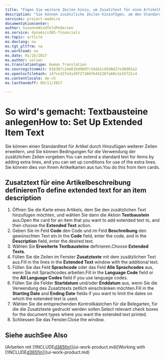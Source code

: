 ```yaml
---
title: "Fügen Sie weitere Zeilen hinzu, um Zusatztext für eine Artikelbeschreibung zu definieren| Microsoft Docs"
description: "Sie können zusätzliche Zeilen hinzufügen, um den Standardtext zu erweitern, der einen Artikel enthält."
services: project-madeira
documentationcenter: 
author: SusanneWindfeldPedersen
ms.service: dynamics365-financials
ms.topic: article
ms.devlang: na
ms.tgt_pltfrm: na
ms.workload: na
ms.date: 01/16/2017
ms.author: solsen
ms.translationtype: Human Translation
ms.sourcegitcommit: 81636fc2e661bd9b07c54da1cd5d0d27e30d01a2
ms.openlocfilehash: 147ce327e3a30f27166fb44226fa60c1e15721c4
ms.contentlocale: de-ch
ms.lasthandoff: 09/11/2017

---
```

# <a name="how-to-set-up-extended-item-text"></a><span data-ttu-id="4d377-103">So wird's gemacht: Textbausteine anlegen</span><span class="sxs-lookup"><span data-stu-id="4d377-103">How to: Set Up Extended Item Text</span></span>
<span data-ttu-id="4d377-104">Sie können einen Standardtext für Artikel durch Hinzufügen weiterer Zeilen erweitern, und Sie können Bedingungen für die Verwendung der zusätzlichen Zeilen vorgeben.</span><span class="sxs-lookup"><span data-stu-id="4d377-104">You can extend a standard text for items by adding extra lines, and you can set up conditions for use of the extra lines.</span></span> <span data-ttu-id="4d377-105">Sie können dies von Ihrem Artikelkarten aus tun.</span><span class="sxs-lookup"><span data-stu-id="4d377-105">You do this from item cards.</span></span>

## <a name="to-define-extended-text-for-an-item-description"></a><span data-ttu-id="4d377-106">Zusatztext für eine Artikelbeschreibung definieren</span><span class="sxs-lookup"><span data-stu-id="4d377-106">To define extended text for an item description</span></span>
1. <span data-ttu-id="4d377-107">Öffnen Sie die Karte eines Artikels, dem Sie den zusätzlichen Text hinzufügen möchten, und wählen Sie dann die Aktion **Textbaustein** aus.</span><span class="sxs-lookup"><span data-stu-id="4d377-107">Open the card for an item that you want to add extended text to, and then choose the **Extended Text** action.</span></span>
2. <span data-ttu-id="4d377-108">Geben Sie im Feld **Code** den Code und im Feld **Beschreibung** den gewünschten Text ein.</span><span class="sxs-lookup"><span data-stu-id="4d377-108">In the **Code** field, enter the code, and in the **Description** field, enter the desired text.</span></span>
3. <span data-ttu-id="4d377-109">Wählen Sie **Erweiterte Textbausteine** definieren.</span><span class="sxs-lookup"><span data-stu-id="4d377-109">Choose **Extended Texts**.</span></span>
4. <span data-ttu-id="4d377-110">Füllen Sie die Zeilen im Fenster **Zusatztexte** mit dem zusätzlichen Text aus.</span><span class="sxs-lookup"><span data-stu-id="4d377-110">Fill in the lines in the **Extended Text** window with the additional text.</span></span>
5. <span data-ttu-id="4d377-111">Füllen Sie das Feld **Sprachcode** oder das Feld **Alle Sprachcodes** aus, wenn Sie mit Sprachcodes arbeiten.</span><span class="sxs-lookup"><span data-stu-id="4d377-111">Fill in the **Language Code** field or the **All Language Codes** field if you use language codes.</span></span>
6. <span data-ttu-id="4d377-112">Füllen Sie die Felder **Startdatum** und/oder **Enddatum** aus, wenn Sie die Verwendung des Zusatztexts zeitlich einschränken möchten.</span><span class="sxs-lookup"><span data-stu-id="4d377-112">Fill in the **Starting Date** and **Ending Date** fields if you want to limit the dates on which the extended text is used.</span></span>
7. <span data-ttu-id="4d377-113">Wählen Sie die entsprechenden Kontrollkästchen für die Belegarten, für die die Zusatztexte gedruckt werden sollen.</span><span class="sxs-lookup"><span data-stu-id="4d377-113">Select relevant check boxes for the document types where you want the extended text printed.</span></span>
8. <span data-ttu-id="4d377-114">Schliessen Sie das Fenster.</span><span class="sxs-lookup"><span data-stu-id="4d377-114">Close the window.</span></span>

## <a name="see-also"></a><span data-ttu-id="4d377-115">Siehe auch</span><span class="sxs-lookup"><span data-stu-id="4d377-115">See Also</span></span>
<span data-ttu-id="4d377-116">[Arbeiten mit [!INCLUDE[d365fin](includes/d365fin_md.md)]](ui-work-product.md)</span><span class="sxs-lookup"><span data-stu-id="4d377-116">[Working with [!INCLUDE[d365fin](includes/d365fin_md.md)]](ui-work-product.md)</span></span>


